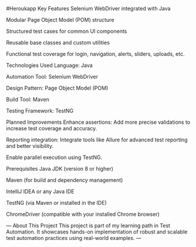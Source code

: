 #Heroukapp
Key Features
Selenium WebDriver integrated with Java

Modular Page Object Model (POM) structure

Structured test cases for common UI components

Reusable base classes and custom utilities

Functional test coverage for login, navigation, alerts, sliders, uploads, etc.

Technologies Used
Language: Java

Automation Tool: Selenium WebDriver

Design Pattern: Page Object Model (POM)

Build Tool: Maven

Testing Framework: TestNG

Planned Improvements
Enhance assertions: Add more precise validations to increase test coverage and accuracy.

Reporting integration: Integrate tools like Allure for advanced test reporting and better visibility.

Enable parallel execution using TestNG.

Prerequisites
Java JDK (version 8 or higher)

Maven (for build and dependency management)

IntelliJ IDEA or any Java IDE

TestNG (via Maven or installed in the IDE)

ChromeDriver (compatible with your installed Chrome browser)

—
About This Project
This project is part of my learning path in Test Automation. It showcases hands-on implementation of robust and scalable test automation practices using real-world examples.
—
